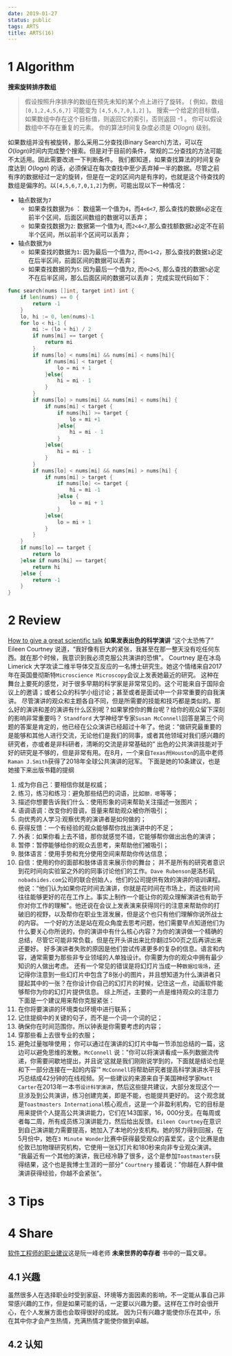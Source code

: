 ```yaml
---
date: 2019-01-27
status: public
tags: ARTS
title: ARTS(16)
---
```

# 1 Algorithm
**搜索旋转排序数组**
>假设按照升序排序的数组在预先未知的某个点上进行了旋转。
( 例如，数组 `[0,1,2,4,5,6,7]` 可能变为 `[4,5,6,7,0,1,2]` )。
搜索一个给定的目标值，如果数组中存在这个目标值，则返回它的索引，否则返回 -1 。
你可以假设数组中不存在重复的元素。
你的算法时间复杂度必须是 $O(log n)$ 级别。

如果数组并没有被旋转，那么采用二分查找(Binary Search)方法，可以在 $O(log n)$时间内完成整个搜索。但是对于目前的条件，常规的二分查找的方法可能不太适用。因此需要改进一下判断条件。
我们都知道，如果查找算法的时间复杂度达到 $O(log n)$ 的话，必须保证在每次查找中至少丢弃掉一半的数据。尽管之前有序的数据经过一定的旋转，但是在一定的区间内是有序的，也就是这个待查找的数组是偏序的。以`[4,5,6,7,0,1,2]`为例，可能出现以下一种情况：
- 轴点数据为`7`
    - 如果查找数据为`6` ： 数组第一个值为`4`，而`4<6<7`, 那么查找的数据`6`必定在前半个区间，后面区间数组的数据可以丢弃；
    - 如果查找数据为`2`:  数据第一个值为`4`, 而`2<4<7`,那么查找额数据`2`必定不在前半个区间，所以前半个区间可以丢弃；
- 轴点数据为`0`
    - 如果查找的数据为`1`: 因为最后一个值为`2`, 而`0<1<2`，那么查找的数据`1`必定在后半区间，前面区间的数据可以丢弃；
    - 如果查找数据的为`5`: 因为最后一个值为`2`, 而`0<2<5`, 那么查找的数据`5`必定不在后半区间，那么后面区间的数据可以丢弃；
完成实现代码如下：
```go
func search(nums []int, target int) int {
    if len(nums) == 0 {
        return -1
    }
    lo, hi := 0, len(nums)-1
    for lo < hi-1 {
        mi := (lo + hi) / 2
        if nums[mi] == target {
            return mi
        }
        if nums[lo] < nums[mi] && nums[mi] < nums[hi]{
            if nums[mi] < target {
                lo = mi + 1
            }else{
                hi = mi - 1
            }
        }
        if nums[lo] > nums[mi] && nums[mi] < nums[hi] {
            if nums[mi] < target {
                if nums[hi] >= target {
                    lo = mi +1
                }else{
                    hi = mi - 1
                }
            }else{
                hi = mi - 1
            }
        }
        if nums[lo] < nums[mi] && nums[mi] > nums[hi] {
            if nums[mi] > target {
                if nums[lo] <= target {
                    hi = mi -1
                }else {
                    lo = mi + 1
                }
            }else{
                lo = mi + 1
            }
        }
    }
    if nums[lo] == target {
        return lo
    }else if nums[hi] == target{
        return hi
    }else {
        return -1
    }
}
```
# 2 Review
[How to give a great scientific talk](https://www.nature.com/articles/d41586-018-07780-5)
**如果发表出色的科学演讲**
“这个太恐怖了” Eileen Courtney 说道，“我好像有巨大的紧张，我甚至在那一整天没有吃任何东西。就在那个时候，我意识到我必须克服公共演讲的恐惧”。
Courtney 是在冰岛 Limerick 大学攻读二维半导体交互反应的一名博士研究生。她这个情绪来自2017年在英国曼彻斯特`Microscience Microscopy`会议上发表她最近的研究。
这种在舞台上要死的感觉，对于很多早期的科学家是非常常见的。这个可能来自于国际会议上的邀请；或者公众的科学小组讨论；甚至或者是面试中一个非常重要的自我演讲。
尽管演讲的观众和主题各自不同，但是所需要的技能和技巧都是类似的。那么好的演讲和差的演讲有什么区别呢？如果掌控你的舞台呢？给你的观众留下深刻的影响非常重要吗？
`Standford` 大学神经学专家`Susan McConnell`回答是第三个问题的答案是肯定的，他已经在公众演讲已经超过十年了。他说：”做研究最重要的是能够和其他人进行交流，无论他们是我们的同事，或者其他领域对我们感兴趣的研究者，亦或者是非科研者，清晰的交流是非常基础的”
出色的公共演讲技能对于好的研究是不够的，但是非常有用。在8月，一个来自`Texas`州`Houston`的高中老师`Raman J.Smith`获得了2018年全球公共演讲的冠军。
下面是她的10条建议，也是她接下来出版书籍的提纲
1. 成为你自己：要相信你就是权威；
2. 练习，练习和练习：避免那些结巴的词语，比如`额，嗯`等等；
3. 描述你想要告诉我们什么：使用形象的词来帮助关注描述一张图片；
4. 语调语调：改变你的音调，音量来帮助观众被你所吸引；
5. 向优秀的人学习:观察优秀的演讲者是如何做的；
6. 获得反馈：一个有经验的观众能够帮你找出演讲中的不足；
7. 外表：如果你看上去不错，那你就感觉不错，它能够帮你做出出色的演讲；
8. 暂停：暂停能够给你的观众去思考，来帮助他们被吸引；
9. 肢体语言：使用手势和充分使用空间来帮助你传达信息；
10. 自信：使用的你的面部和肢体语言来展示你的舞台；
并不是所有的研究者意识到花时间向实验室之外的的同事讨论他们的工作。`Dave Rubenson`是洛杉矶`nobadsides.com`公司的联合创始人，他们的公司提供有效的演讲的培训课程。他说：“他们认为如果你花时间去演讲，你就是花时间在市场上，而这些时间往往能够更好的花在工作上。事实上制作一个能让你的观众理解演讲也有助于你对你工作的理解"。他还说在会议上发表演来获得同行的注意来帮助你的打破旧的视野，以及帮你在职业生涯发展，但是这个也只有他们理解你说所战士的内容。
一个好的方法是站在观众角度去思考问题，他们需要早点知道他们为什么要关心你所说的，你的演讲中有什么核心内容？为你的演讲做一个精确的总结，尽管它可能非常负载，但是在开头讲出来比你翻过500页之后再讲出来还要好。
好多演讲者失败的原因是他们尝试传递更多的复杂的信息。语言和内容，通常需要为那些非专业领域的人单独设计。你需要为你的观众中拥有最少知识的人做出考虑。
还有一个常见的错误是将幻灯片当成一种`数据垃圾场`，还记得你注意到一些幻灯片中包含了8张小的图片，并且想知道为什么演讲者只提起其中的一张？在你设计你自己的幻灯片的时候，记住这一点，动画软件能够帮你为你的幻灯片提供信息。
综上所述，主要的一点是维持观众的注意力
下面是一个建议用来帮你克服紧张：
1. 在你将要演讲的环境类似环境中进行联系；
2. 记住提纲中的关键的句子，而不是一个词一个词的记；
3. 确保你在时间范围你，所以钟表是你需要考虑的内容；
4. 穿那些看上去很专业的衣服；
5. 避免过量咖啡使用；
你可以通过在演讲的幻灯片中每一节添加总结的一篇，这边可以避免思维的发散。`McConnell` 说："你可以将演讲看成一系列数据流传递，你需要间歇地提出，并且说’这就是我们刚刚说学到的，下面就是结论也是和下一部分连接在一起的内容‘"
`McConnell`将帮助研究者提高科学演讲水平技巧总结成42分钟的在线视频。另一些建议的来源来自于美国神经学家`Matt Carter`在2013年一本书`设计科学演讲`，然后这些提共建议，大部分发现这个一旦涉及到公共演讲，练习创建完美，即是不能，也能提共更好的。
这个观念就是`Toastmasters International`核心观点，这是一个非盈利机构，它的目标是用来提供个人提高公共演讲能力，它们在143国家，16，000分支。在每周或者每二周，所有成员练习演讲能力，然后给出反馈。`Eileen Courtney`在意识到自己演讲能力需要提高，她加入了本地的分支机构。她的努力得到回报，在5月份中，她在`3 Minute Wonder`比赛中获得最受观众的喜爱奖，这个比赛是由伦敦已加物理研究机构，它使用一张幻灯片和180秒来向非专业观众演讲。
“我最近有一个其他的演讲，我已经冷静了很多，这个是参加`Toastmasters`获得结果，这个也是我博士生涯的一部分“ `Courtnery` 接着说：”你越在人群中做演讲获得经验，你越不会紧张“。
# 3 Tips
# 4 Share
[软件工程师的职业建议](http://www.ruanyifeng.com/survivor/startup/advices.html)这是阮一峰老师 **未来世界的幸存者** 书中的一篇文章。
## 4.1 兴趣
虽然很多人在选择职业时受到家庭、环境等方面因素的影响，不一定能从事自己非常感兴趣的工作，但是如果可能的话，一定要以兴趣为要。这样在工作时会很开心，在个人发展方面也会取得很好的成就。
因为只有兴趣才能使你乐在其中，乐在其中你才会产生热情，充满热情才能使你做到卓越。
## 4.2 认知
